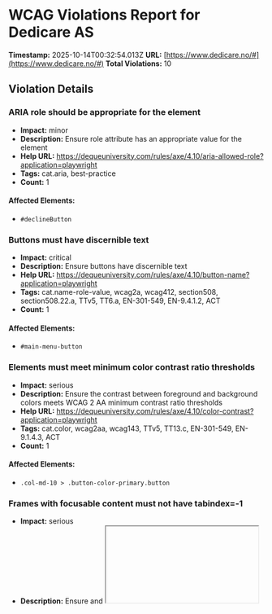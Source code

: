 # WCAG Violations Report for Dedicare AS

**Timestamp:** 2025-10-14T00:32:54.013Z
**URL:** [https://www.dedicare.no/#](https://www.dedicare.no/#)
**Total Violations:** 10

## Violation Details

### ARIA role should be appropriate for the element

- **Impact:** minor
- **Description:** Ensure role attribute has an appropriate value for the element
- **Help URL:** https://dequeuniversity.com/rules/axe/4.10/aria-allowed-role?application=playwright
- **Tags:** cat.aria, best-practice
- **Count:** 1

#### Affected Elements:

- `#declineButton`

### Buttons must have discernible text

- **Impact:** critical
- **Description:** Ensure buttons have discernible text
- **Help URL:** https://dequeuniversity.com/rules/axe/4.10/button-name?application=playwright
- **Tags:** cat.name-role-value, wcag2a, wcag412, section508, section508.22.a, TTv5, TT6.a, EN-301-549, EN-9.4.1.2, ACT
- **Count:** 1

#### Affected Elements:

- `#main-menu-button`

### Elements must meet minimum color contrast ratio thresholds

- **Impact:** serious
- **Description:** Ensure the contrast between foreground and background colors meets WCAG 2 AA minimum contrast ratio thresholds
- **Help URL:** https://dequeuniversity.com/rules/axe/4.10/color-contrast?application=playwright
- **Tags:** cat.color, wcag2aa, wcag143, TTv5, TT13.c, EN-301-549, EN-9.1.4.3, ACT
- **Count:** 1

#### Affected Elements:

- `.col-md-10 > .button-color-primary.button`

### Frames with focusable content must not have tabindex=-1

- **Impact:** serious
- **Description:** Ensure <frame> and <iframe> elements with focusable content do not have tabindex=-1
- **Help URL:** https://dequeuniversity.com/rules/axe/4.10/frame-focusable-content?application=playwright
- **Tags:** cat.keyboard, wcag2a, wcag211, TTv5, TT4.a, EN-301-549, EN-9.2.1.1
- **Count:** 1

#### Affected Elements:

- `iframe[title="reCAPTCHA"], html`

### Heading levels should only increase by one

- **Impact:** moderate
- **Description:** Ensure the order of headings is semantically correct
- **Help URL:** https://dequeuniversity.com/rules/axe/4.10/heading-order?application=playwright
- **Tags:** cat.semantics, best-practice
- **Count:** 2

#### Affected Elements:

- `.page-content > h3`
- `.col-xl-4.col-md-12.col-lg-12:nth-child(2) > .column-section-box-height.column-section-box > .column-section-content.page-content > h4`

### Document should not have more than one banner landmark

- **Impact:** moderate
- **Description:** Ensure the document has at most one banner landmark
- **Help URL:** https://dequeuniversity.com/rules/axe/4.10/landmark-no-duplicate-banner?application=playwright
- **Tags:** cat.semantics, best-practice
- **Count:** 1

#### Affected Elements:

- `#coiOverlay`

### Landmarks should have a unique role or role/label/title (i.e. accessible name) combination

- **Impact:** moderate
- **Description:** Ensure landmarks are unique
- **Help URL:** https://dequeuniversity.com/rules/axe/4.10/landmark-unique?application=playwright
- **Tags:** cat.semantics, best-practice
- **Count:** 1

#### Affected Elements:

- `#coiOverlay`

### Links must have discernible text

- **Impact:** serious
- **Description:** Ensure links have discernible text
- **Help URL:** https://dequeuniversity.com/rules/axe/4.10/link-name?application=playwright
- **Tags:** cat.name-role-value, wcag2a, wcag244, wcag412, section508, section508.22.a, TTv5, TT6.a, EN-301-549, EN-9.2.4.4, EN-9.4.1.2, ACT
- **Count:** 9

#### Affected Elements:

- `a[href$="legerutengrenser.no/"]`
- `p:nth-child(2) > a:nth-child(2)`
- `p:nth-child(2) > a:nth-child(3)`
- `p:nth-child(2) > a:nth-child(4)`
- `p:nth-child(2) > a:nth-child(5)`
- `p:nth-child(2) > a:nth-child(6)`
- `.social-item:nth-child(1) > a`
- `.social-item:nth-child(2) > a`
- `.social-item:nth-child(3) > a`

### Ensure elements marked as presentational are consistently ignored

- **Impact:** minor
- **Description:** Elements marked as presentational should not have global ARIA or tabindex to ensure all screen readers ignore them
- **Help URL:** https://dequeuniversity.com/rules/axe/4.10/presentation-role-conflict?application=playwright
- **Tags:** cat.aria, best-practice, ACT
- **Count:** 1

#### Affected Elements:

- `iframe[title="reCAPTCHA"]`

### All page content should be contained by landmarks

- **Impact:** moderate
- **Description:** Ensure all page content is contained by landmarks
- **Help URL:** https://dequeuniversity.com/rules/axe/4.10/region?application=playwright
- **Tags:** cat.keyboard, best-practice
- **Count:** 1

#### Affected Elements:

- `.page-hero`
